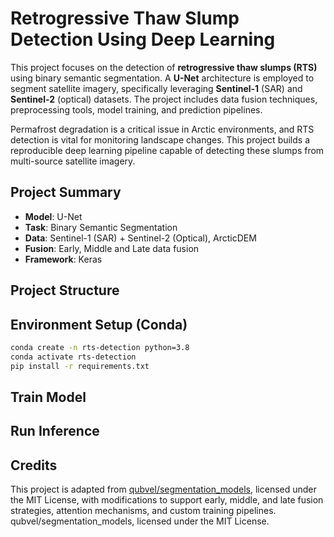 #  Retrogressive Thaw Slump Detection Using Deep Learning

This project focuses on the detection of **retrogressive thaw slumps (RTS)** using binary semantic segmentation. A **U-Net** architecture is employed to segment satellite imagery, specifically leveraging **Sentinel-1** (SAR) and **Sentinel-2** (optical) datasets. The project includes data fusion techniques, preprocessing tools, model training, and prediction pipelines.

Permafrost degradation is a critical issue in Arctic environments, and RTS detection is vital for monitoring landscape changes. This project builds a reproducible deep learning pipeline capable of detecting these slumps from multi-source satellite imagery.

##  Project Summary

- **Model**: U-Net  
- **Task**: Binary Semantic Segmentation  
- **Data**: Sentinel-1 (SAR) + Sentinel-2 (Optical), ArcticDEM  
- **Fusion**: Early, Middle and Late data fusion 
- **Framework**: Keras

## Project Structure

## Environment Setup (Conda)

```bash
conda create -n rts-detection python=3.8
conda activate rts-detection
pip install -r requirements.txt
```

## Train Model



## Run Inference

## Credits

This project is adapted from [qubvel/segmentation_models](https://github.com/qubvel/segmentation_models), licensed under the MIT License, with modifications to support early, middle, and late fusion strategies, attention mechanisms, and custom training pipelines.  qubvel/segmentation_models, licensed under the MIT License.





